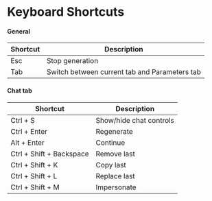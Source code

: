 # Keyboard Shortcuts

#### General

| Shortcut                | Description                                      |
|-------------------------|--------------------------------------------------|
| Esc                     | Stop generation                                  |
| Tab                     | Switch between current tab and Parameters tab    |

#### Chat tab

| Shortcut                | Description                                      |
|-------------------------|--------------------------------------------------|
| Ctrl + S                | Show/hide chat controls                          |
| Ctrl + Enter            | Regenerate                                       |
| Alt + Enter             | Continue                                         |
| Ctrl + Shift + Backspace| Remove last                                      |
| Ctrl + Shift + K        | Copy last                                        |
| Ctrl + Shift + L        | Replace last                                     |
| Ctrl + Shift + M        | Impersonate                                      |
